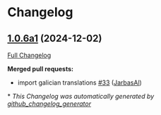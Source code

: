 # Changelog

## [1.0.6a1](https://github.com/OpenVoiceOS/ovos-skill-wallpapers/tree/1.0.6a1) (2024-12-02)

[Full Changelog](https://github.com/OpenVoiceOS/ovos-skill-wallpapers/compare/1.0.5...1.0.6a1)

**Merged pull requests:**

- import galician translations [\#33](https://github.com/OpenVoiceOS/ovos-skill-wallpapers/pull/33) ([JarbasAl](https://github.com/JarbasAl))



\* *This Changelog was automatically generated by [github_changelog_generator](https://github.com/github-changelog-generator/github-changelog-generator)*
